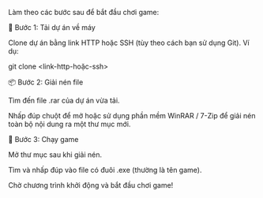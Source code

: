 Làm theo các bước sau để bắt đầu chơi game:

🧩 Bước 1: Tải dự án về máy

Clone dự án bằng link HTTP hoặc SSH (tùy theo cách bạn sử dụng Git).
Ví dụ:

git clone <link-http-hoặc-ssh>

📦 Bước 2: Giải nén file

Tìm đến file .rar của dự án vừa tải.

Nhấp đúp chuột để mở hoặc sử dụng phần mềm WinRAR / 7-Zip để giải nén toàn bộ nội dung ra một thư mục mới.

🚀 Bước 3: Chạy game

Mở thư mục sau khi giải nén.

Tìm và nhấp đúp vào file có đuôi .exe (thường là tên game).

Chờ chương trình khởi động và bắt đầu chơi game!
